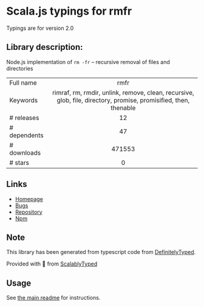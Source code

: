 
# Scala.js typings for rmfr

Typings are for version 2.0

## Library description:
Node.js implementation of `rm -fr` – recursive removal of files and directories

|                    |                 |
| ------------------ | :-------------: |
| Full name          | rmfr |
| Keywords           | rimraf, rm, rmdir, unlink, remove, clean, recursive, glob, file, directory, promise, promisified, then, thenable |
| # releases         | 12 |
| # dependents       | 47 |
| # downloads        | 471553 |
| # stars            | 0 |

## Links
- [Homepage](https://github.com/shinnn/rmfr#readme)
- [Bugs](https://github.com/shinnn/rmfr/issues)
- [Repository](https://github.com/shinnn/rmfr)
- [Npm](https://www.npmjs.com/package/rmfr)
    


## Note
This library has been generated from typescript code from [DefinitelyTyped](https://definitelytyped.org).

Provided with :purple_heart: from [ScalablyTyped](https://github.com/oyvindberg/ScalablyTyped)

## Usage
See [the main readme](../../readme.md) for instructions.


